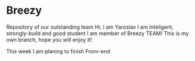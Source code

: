<h1>Breezy</h1>
Repository of our outstanding team Hi, I am Yaroslav I am inteligent, strongly-build and good student I am member of Breezy TEAM! This is my own branch, hope you will enjoy it!

This week I am planing to finish Fronr-end
